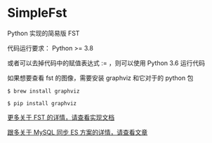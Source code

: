 # SimpleFst
Python 实现的简易版 FST

代码运行要求： Python >= 3.8

或者可以去掉代码中的赋值表达式 := ，则可以使用 Python 3.6 运行代码

如果想要查看 fst 的图像，需要安装  graphviz  和它对于的 python 包

```
$ brew install graphviz

$ pip install graphviz
```



[更多关于 FST 的详情，请查看实现文档](https://github.com/maxnoodles/SimpleFst/blob/main/Elasticsearch%20%E4%B8%AD%20FST%20%E7%9A%84%E5%AE%9E%E7%8E%B0%E5%8E%9F%E7%90%86.md)

[跟多关于 MySQL 同步 ES 方案的详情，请查看文章](https://github.com/maxnoodles/SimpleFst/blob/main/MySql%20%E8%AE%A2%E5%8D%95%E6%95%B0%E6%8D%AE%E5%90%8C%E6%AD%A5%20ES%20.md)
